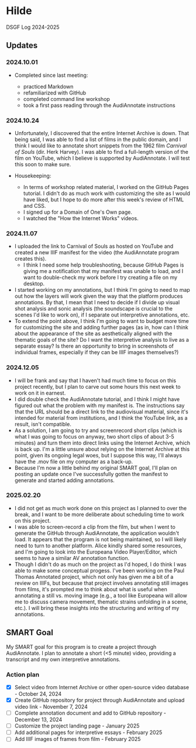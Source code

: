 # Hilde

DSGF Log 2024-2025

## Updates

### 2024.10.01
- Completed since last meeting:
  
    - practiced Markdown
    - refamiliarized with GitHub
    - completed command line workshop
    - took a first pass reading through the AudiAnnotate instructions

### 2024.10.24
- Unfortunately, I discovered that the entire Internet Archive is down. That being said, I was able to find a list of films in the public domain, and I think I would like to annotate short snippets from the 1962 film _Carnival of Souls_ (dir. Herk Harvey). I was able to find a full-length version of the film on YouTube, which I believe is supported by AudiAnnotate. I will test this soon to make sure. 

- Housekeeping:

    - In terms of workshop related material, I worked on the GitHub Pages tutorial. I didn't do as much work with customizing the site as I would have liked, but I hope to do more after this week's review of HTML and CSS.
    - I signed up for a Domain of One's Own page.
    - I watched the "How the Internet Works" videos.
 
### 2024.11.07
- I uploaded the link to Carnival of Souls as hosted on YouTube and created a new IIIF manifest for the video (the AudiAnnotate program creates this).
    - I think I need some help troubleshooting, because GitHub Pages is giving me a notification that my manifest was unable to load, and I want to double-check my work before I try creating a file on my desktop. 
- I started working on my annotations, but I think I'm going to need to map out how the layers will work given the way that the platform produces annotations. By that, I mean that I need to decide if I divide up visual shot analysis and sonic analysis (the soundscape is crucial to the scenes I'd like to work on), if I separate out interpretive annotations, etc.
- To extend the point above, I think I'm going to want to budget more time for customizing the site and adding further pages (as in, how can I think about the appearance of the site as aesthetically aligned with the thematic goals of the site? Do I want the interpretive analysis to live as a separate essay? Is there an opportunity to bring in screenshots of individual frames, especially if they can be IIIF images themselves?)

### 2024.12.05
- I will be frank and say that I haven't had much time to focus on this project recently, but I plan to carve out some hours this next week to work on it in earnest.
- I did double check the AudiAnnotate tutorial, and I think I might have figured out what the problem with my manifest is. The instructions say that the URL should be a direct link to the audiovisual material, since it's intended for material from institutions, and I think the YouTube link, as a result, isn't compatible. 
- As a solution, I am going to try and screenrecord short clips (which is what I was going to focus on anyway, two short clips of about 3-5 minutes) and turn them into direct links using the Internet Archive, which is back up. I'm a little unsure about relying on the Internet Archive at this point, given its ongoing legal woes, but I suppose this way, I'll always have the .mov file on my computer as a back-up. 
- Because I'm now a little behind my original SMART goal, I'll plan on posting an update once I've successfully gotten the manifest to generate and started adding annotations.

### 2025.02.20
- I did not get as much work done on this project as I planned to over the break, and I want to be more deliberate about scheduling time to work on this project.
- I was able to screen-record a clip from the film, but when I went to generate the GitHub through AudiAnnotate, the application wouldn't load. It appears that the program is not being maintained, so I will likely need to turn to another platform. Alice kindly shared some resources, and I'm going to look into the Europeana Video Player/Editor, which seems to have a similar AV annotation function.
- Though I didn't do as much on the project as I'd hoped, I do think I was able to make some conceptual progess. I've been working on the Paul Thomas Annotated project, which not only has given me a bit of a review on IIIFs, but because that project involves annotating still images from films, it's prompted me to think about what is useful when annotating a still vs. moving image (e.g., a tool like Europeana will allow me to discuss camera movement, thematic strains unfolding in a scene, etc.). I will bring these insights into the structuring and writing of my annotations.


## SMART Goal

My SMART goal for this program is to create a project through AudiAnnotate. I plan to annotate a short (<5 minute) video, providing a transcript and my own interpretive annotations.


### Action plan

- [X] Select video from Internet Archive or other open-source video database - October 24, 2024
- [X] Create GitHub repository for project through AudiAnnotate and upload video link - November 7, 2024
- [ ] Complete annotation document and add to GitHub repository - December 13, 2024
- [ ] Customize the project landing page - January 2025
- [ ] Add additional pages for interpretive essays - February 2025
- [ ] Add IIIF images of frames from film - February 2025
